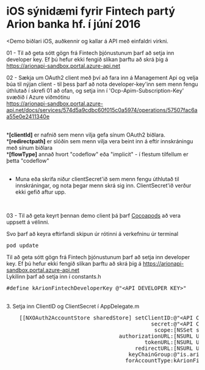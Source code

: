 # iOS sýnidæmi fyrir Fintech partý Arion banka hf. í júní 2016 
<Demo biðlari iOS, auðkennir og kallar á API með einfaldri virkni.

01 - Til að geta sótt gögn frá Fintech þjónustunum þarf að setja inn developer key. Ef þú hefur ekki fengið slíkan þarftu að skrá þig á https://arionapi-sandbox.portal.azure-api.net<br>

02 - Sækja um OAuth2 client með því að fara inn á Management Api og velja búa til nýjan client - til þess þarf að nota developer-key'inn sem menn fengu úthlutað í skrefi 01 að ofan, og setja inn í 'Ocp-Apim-Subscription-Key' svæðið í Azure viðmótinu<br>
https://arionapi-sandbox.portal.azure-api.net/docs/services/574d5a9cdbc60f015c0a5974/operations/57507fac6aa55e0e2411340e

<br>
*<b>[clientId]</b> er nafnið sem menn vilja gefa sínum OAuth2 biðlara.<br> 
*<b>[redirectpath]</b> er slóðin sem menn vilja vera beint inn á eftir innskráningu með sínum biðlara<br>
*<b>[flowType]</b> annað hvort "codeflow" eða "implicit" - í flestum tilfellum er þetta "codeflow"<br><br>

- Muna eða skrifa niður clientSecret'ið sem menn fengu úthlutað til innskráningar, og nota þegar menn skrá sig inn. ClientSecret'ið verður ekki gefið aftur upp.<br>
<br>


03 - Til að geta keyrt þennan demo client þá þarf <a href="https://guides.cocoapods.org/using/getting-started.html">Cocoapods</a> að vera uppsett á vélinni. 

Svo þarf að keyra eftirfandi skipun úr rótinni á verkefninu úr terminal
<div class="highlight highlight-source-shell"><pre>pod update</pre></div>


Til að geta sótt gögn frá Fintech þjónustunum þarf að setja inn developer key. Ef þú hefur ekki fengið slíkan þarftu að skrá þig á https://arionapi-sandbox.portal.azure-api.net
<br/>
Lykilinn þarf að setja inn í constants.h
<div class="highlight highlight-source-shell"><pre>#define kArionFintechDeveloperKey @"&lt;API DEVELOPER KEY&gt;"</pre></div>
<br/>
3. Setja inn ClientID og ClientSecret í AppDelegate.m
<div class="highlight highlight-source-shell"><pre>
    [[NXOAuth2AccountStore sharedStore] setClientID:@"&lt;API CLIENT ID&gt;"
                                             secret:@"&lt;API CLIENT SECRET&gt;"
                                              scope:[NSSet setWithObjects:kArionFintechAuthorizationScopes, nil]
                                   authorizationURL:[NSURL URLWithString:kArionFintechAuthorizationUrl]
                                           tokenURL:[NSURL URLWithString:kArionFintechAuthorizationTokenUrl]
                                        redirectURL:[NSURL URLWithString:kArionFintechRedirectUrl]
                                      keyChainGroup:@"is.arionfintech.ios.demo"
                                     forAccountType:kArionFintechOAuth2AccountType];

</pre></div>

<br/>
